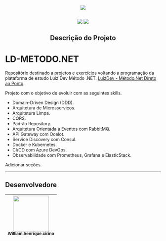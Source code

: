 
<p align="center">
   <img src="http://img.shields.io/static/v1?label=STATUS&message=EM%20DESENVOLVIMENTO&color=RED&style=for-the-badge" #vitrinedev/>
</p>

##
<p align="center">
	<img src="https://img.shields.io/badge/Vers%C3%A3o-.Net-blue">
	<img src="https://img.shields.io/github/stars/williamWHC?style=social">
</p>

<h2 align="center"> Descrição do Projeto </h2>


# LD-METODO.NET
Repositório destinado a projetos e exercícios voltando a programação da plataforma de estudo Luiz Dev Método .NET.
 [LuizDev - Método.Net Direto ao Ponto](https://metododotnet.luisdev.com.br/).

Projeto com o objetivo de evoluir com as seguintes skills.
* Domain-Driven Design (DDD).
* Arquitetura de Microsserviços.
* Arquitetura Limpa.
* CQRS.
* Padrão Repository.
* Arquitetura Orientada a Eventos com RabbitMQ.
* API Gateway com Ocelot.
* Service Discovery com Consul.
* Docker e Kubernetes.
* CI/CD com Azure DevOps.
* Observabilidade com Prometheus, Grafana e ElasticStack.

Adicionar seções.

---

## Desenvolvedore

| [<img src="https://avatars.githubusercontent.com/u/43853142?v=4" width=115><br><sub>William henrique cirino</sub>](https://github.com/williamWHC)
| :---: